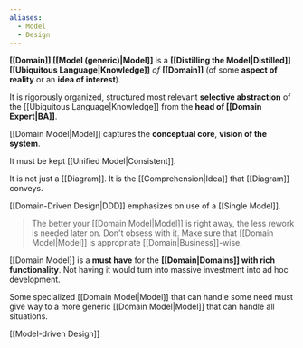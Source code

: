 ```yaml
---
aliases:
  - Model
  - Design
---
```

**[[Domain]] [[Model (generic)|Model]]** is a **[[Distilling the Model|Distilled]] [[Ubiquitous Language|Knowledge]]** *of* **[[Domain]]** (of some **aspect of reality** or an **idea of interest**).

It is rigorously organized, structured most relevant **selective abstraction** of the [[Ubiquitous Language|Knowledge]] from the **head of [[Domain Expert|BA]]**. 

[[Domain Model|Model]] captures the **conceptual core**, **vision of the system**.

It must be kept [[Unified Model|Consistent]].

It is not just a [[Diagram]].
It is the [[Comprehension|Idea]] that [[Diagram]] conveys.

[[Domain-Driven Design|DDD]] emphasizes on use of a [[Single Model]].

> The better your [[Domain Model|Model]] is right away, the less rework is needed later on. Don't obsess with it. Make sure that [[Domain Model|Model]] is appropriate [[Domain|Business]]-wise.

[[Domain Model]] is a **must have** for the **[[Domain|Domains]] with rich functionality**. Not having it would turn into massive investment into ad hoc development.

Some specialized [[Domain Model|Model]] that can handle some need must give way to a more generic [[Domain Model|Model]] that can handle all situations.

[[Model-driven Design]]
